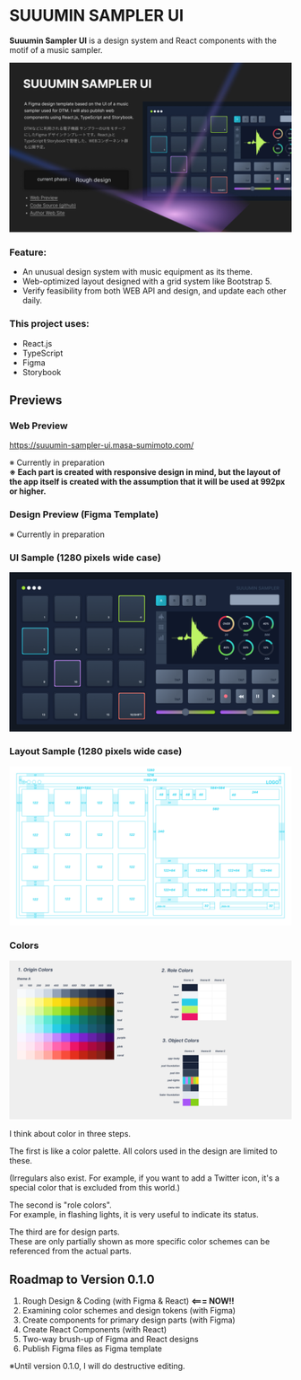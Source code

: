 # SUUUMIN SAMPLER UI

**Suuumin Sampler UI** is a design system and React components with the motif of a music sampler.

![ui-cover](https://github.com/masa-sumimoto/suuumin-sampler-ui/blob/main/assets/images/cover.jpg)

### Feature:

- An unusual design system with music equipment as its theme.
- Web-optimized layout designed with a grid system like Bootstrap 5.
- Verify feasibility from both WEB API and design, and update each other daily.

### This project uses:

- React.js
- TypeScript
- Figma
- Storybook

## Previews


### Web Preview

https://suuumin-sampler-ui.masa-sumimoto.com/

※ Currently in preparation  
**※ Each part is created with responsive design in mind, but the layout of the app itself is created with the assumption that it will be used at 992px or higher.**

### Design Preview (Figma Template)

※ Currently in preparation

### UI Sample (1280 pixels wide case)

![ui-preview](https://github.com/masa-sumimoto/suuumin-sampler-ui/blob/main/assets/images/ui-1280.png)

### Layout Sample (1280 pixels wide case)

![wireframe-preview](https://github.com/masa-sumimoto/suuumin-sampler-ui/blob/main/assets/images/layout-1280.png)

### Colors

![wireframe-preview](https://github.com/masa-sumimoto/suuumin-sampler-ui/blob/main/assets/images/color-system.png)

I think about color in three steps.

The first is like a color palette. All colors used in the design are limited to these.

(Irregulars also exist. For example, if you want to add a Twitter icon, it's a special color that is excluded from this world.)

The second is "role colors".  
For example, in flashing lights, it is very useful to indicate its status.

The third are for design parts.  
These are only partially shown as more specific color schemes can be referenced from the actual parts.


## Roadmap to Version 0.1.0

1. Rough Design & Coding (with Figma & React) **<=== NOW!!**
2. Examining color schemes and design tokens  (with Figma)
3. Create components for primary design parts (with Figma)
4. Create React Components (with React)
5. Two-way brush-up of Figma and React designs
6. Publish Figma files as Figma template

※Until version 0.1.0, I will do destructive editing.

